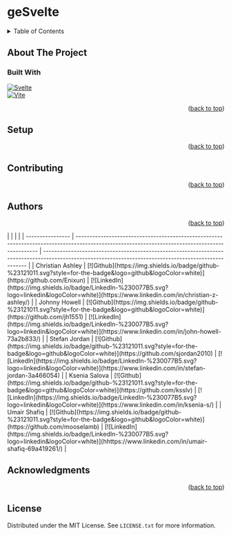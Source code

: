 # geSvelte

<a name="readme-top"></a>

<!-- TABLE OF CONTENTS -->
<details>
  <summary>Table of Contents</summary>
  <ol>
    <li>
      <a href="#about-the-project">About The Project</a>
      <ul>
        <li><a href="#built-with">Built With</a></li>
      </ul>
    </li>
    <li><a href="#setup">Setup</a></li>
    <li><a href="#contributing">Contributing</a></li>
    <li><a href="#authors">Authors</a></li>
    <li><a href="#acknowledgments">Acknowledgments</a></li>
    <li><a href="#license">License</a></li>
  </ol>
</details>

<!-- ABOUT THE PROJECT -->

## About The Project

### Built With

[![Svelte][Svelte.dev]][Svelte-url]  
[![Vite][Vite.js]][Vite-url]

<!-- Typescript/Javascript, Vite, SvelteKit, Scss -->

<p align="right">(<a href="#readme-top">back to top</a>)</p>

<!-- SETUP -->

## Setup

<p align="right">(<a href="#readme-top">back to top</a>)</p>

<!-- CONTRIBUTING -->

## Contributing

<p align="right">(<a href="#readme-top">back to top</a>)</p>

<!-- CONTRIBUTORS -->

## Authors

<p align="right">(<a href="#readme-top">back to top</a>)</p>
|                  |                                                                                                                                                |                                                                                                                                                        |
| ---------------- | ---------------------------------------------------------------------------------------------------------------------------------------------- | ------------------------------------------------------------------------------------------------------------------------------------------------------ |
| Christian Ashley | [![Github](https://img.shields.io/badge/github-%23121011.svg?style=for-the-badge&logo=github&logoColor=white)](https://github.com/Enixun) | [![LinkedIn](https://img.shields.io/badge/LinkedIn-%230077B5.svg?logo=linkedin&logoColor=white)](https://www.linkedin.com/in/christian-z-ashley/) |
| Johnny Howell | [![Github](https://img.shields.io/badge/github-%23121011.svg?style=for-the-badge&logo=github&logoColor=white)](https://github.com/jh1551) | [![LinkedIn](https://img.shields.io/badge/LinkedIn-%230077B5.svg?logo=linkedin&logoColor=white)](https://www.linkedin.com/in/john-howell-73a2b833/) |
| Stefan Jordan | [![Github](https://img.shields.io/badge/github-%23121011.svg?style=for-the-badge&logo=github&logoColor=white)](https://github.com/sjordan2010) | [![LinkedIn](https://img.shields.io/badge/LinkedIn-%230077B5.svg?logo=linkedin&logoColor=white)](https://www.linkedin.com/in/stefan-jordan-3a466054) |
| Ksenia Salova | [![Github](https://img.shields.io/badge/github-%23121011.svg?style=for-the-badge&logo=github&logoColor=white)](https://github.com/ksslv) | [![LinkedIn](https://img.shields.io/badge/LinkedIn-%230077B5.svg?logo=linkedin&logoColor=white)](https://www.linkedin.com/in/ksenia-s/) |
| Umair Shafiq | [![Github](https://img.shields.io/badge/github-%23121011.svg?style=for-the-badge&logo=github&logoColor=white)](https://github.com/mooselamb) | [![LinkedIn](https://img.shields.io/badge/LinkedIn-%230077B5.svg?logo=linkedin&logoColor=white)](hhttps://www.linkedin.com/in/umair-shafiq-69a419261/) |

<!-- ACKNOWLEDGMENTS -->

## Acknowledgments

<p align="right">(<a href="#readme-top">back to top</a>)</p>

<!-- LICENSE -->

## License

Distributed under the MIT License. See `LICENSE.txt` for more information.

<!-- Library of badges -->

[Next.js]: https://img.shields.io/badge/next.js-000000?style=for-the-badge&logo=nextdotjs&logoColor=white
[Svelte.dev]: https://img.shields.io/badge/Svelte-4A4A55?style=for-the-badge&logo=svelte&logoColor=FF3E00
[Svelte-url]: https://svelte.dev/
[Vite-url]: https://vitejs.dev/
[Vite.js]: https://img.shields.io/badge/vite-%23646CFF.svg?style=for-the-badge&logo=vite&logoColor=white
